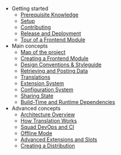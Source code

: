 <!-- markdown-link-check-disable -->
<!-- Absolute links fail markdown-link-check. That's okay because this
     file isn't meant to be viewed outside docsify. -->
- Getting started
  - [Prerequisite Knowledge](/getting_started/prerequisites.md)
  - [Setup](/getting_started/setup.md)
  - [Contributing](/getting_started/contributing.md)
  - [Release and Deployment](/getting_started/release_and_deployment.md)
  - [Tour of a Frontend Module](/getting_started/tour.md)
- Main concepts
  - [Map of the project](/main/map.md)
  - [Creating a Frontend Module](/main/creating_a_microfrontend.md)
  - [Design Conventions & Styleguide](/main/carbon.md)
  - [Retrieving and Posting Data](/main/data.md)
  - [Translations](/main/translations.md)
  - [Extension System](/main/extensions.md)
  - [Configuration System](/main/config.md)
  - [Sharing State](/main/state.md)
  - [Build-Time and Runtime Dependencies](/main/deps.md)
- Advanced concepts
  - [Architecture Overview](/advanced/architecture.md)
  - [How Translation Works](/advanced/translations.md)
  - [Squad DevOps and CI](/advanced/squad_devops.md)
  - [Offline Mode](/advanced/offline.md)
  - [Advanced Extensions and Slots](/advanced/extensions.md)
  - [Creating a Distribution](/advanced/distribution.md)
<!-- markdown-link-check-enable-->